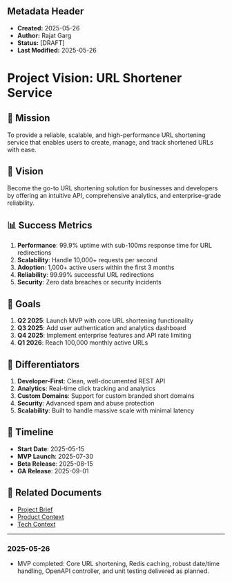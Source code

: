## Metadata Header
- **Created:** 2025-05-26
- **Author:** Rajat Garg
- **Status:** [DRAFT]
- **Last Modified:** 2025-05-26

# Project Vision: URL Shortener Service

## 🚀 Mission
To provide a reliable, scalable, and high-performance URL shortening service that enables users to create, manage, and track shortened URLs with ease.

## 🎯 Vision
Become the go-to URL shortening solution for businesses and developers by offering an intuitive API, comprehensive analytics, and enterprise-grade reliability.

## 📊 Success Metrics
1. **Performance**: 99.9% uptime with sub-100ms response time for URL redirections
2. **Scalability**: Handle 10,000+ requests per second
3. **Adoption**: 1,000+ active users within the first 3 months
4. **Reliability**: 99.99% successful URL redirections
5. **Security**: Zero data breaches or security incidents

## 🎯 Goals
1. **Q2 2025**: Launch MVP with core URL shortening functionality
2. **Q3 2025**: Add user authentication and analytics dashboard
3. **Q4 2025**: Implement enterprise features and API rate limiting
4. **Q1 2026**: Reach 100,000 monthly active URLs

## 🌟 Differentiators
1. **Developer-First**: Clean, well-documented REST API
2. **Analytics**: Real-time click tracking and analytics
3. **Custom Domains**: Support for custom branded short domains
4. **Security**: Advanced spam and abuse protection
5. **Scalability**: Built to handle massive scale with minimal latency

## 📅 Timeline
- **Start Date**: 2025-05-15
- **MVP Launch**: 2025-07-30
- **Beta Release**: 2025-08-15
- **GA Release**: 2025-09-01

## 🔗 Related Documents
- [Project Brief](./projectbrief.md)
- [Product Context](./productContext.md)
- [Tech Context](./techContext.md)

---
### 2025-05-26
- MVP completed: Core URL shortening, Redis caching, robust date/time handling, OpenAPI controller, and unit testing delivered as planned.
